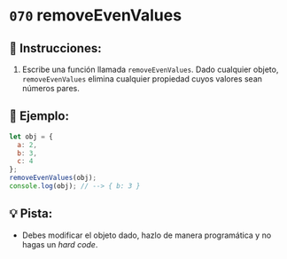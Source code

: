 # `070` removeEvenValues

## 📝 Instrucciones:

1. Escribe una función llamada `removeEvenValues`. Dado cualquier objeto, `removeEvenValues` elimina cualquier propiedad cuyos valores sean números pares.

## 📎 Ejemplo:

```Javascript
let obj = {
  a: 2,
  b: 3,
  c: 4
};
removeEvenValues(obj);
console.log(obj); // --> { b: 3 }
```

## 💡 Pista:

+ Debes modificar el objeto dado, hazlo de manera programática y no hagas un *hard code*.



